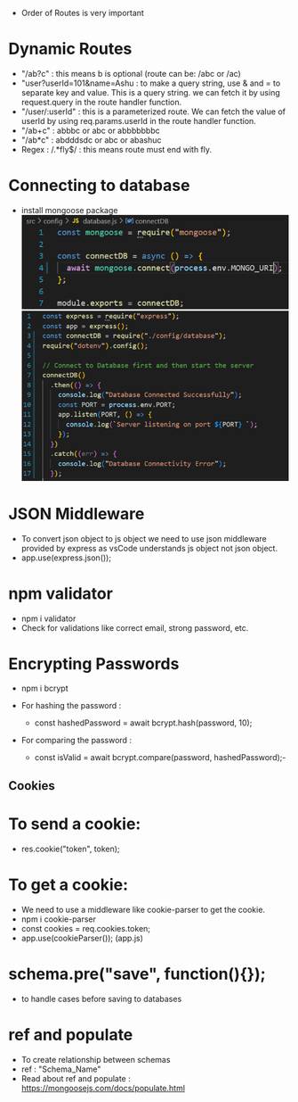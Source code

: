 - Order of Routes is very important

# Dynamic Routes

- "/ab?c" : this means b is optional (route can be: /abc or /ac)
- "user?userId=101&name=Ashu : to make a query string, use & and = to separate key and value. This is a query string. we can fetch it by using request.query in the route handler function.
- "/user/:userId" : this is a parameterized route. We can fetch the value of userId by using req.params.userId in the route handler function.
- "/ab+c" : abbbc or abc or abbbbbbbc
- "/ab\*c" : abdddsdc or abc or abashuc
- Regex : /.\*fly$/ : this means route must end with fly.

# Connecting to database

- install mongoose package
  ![alt text](/Readme%20Images/image2.png)
  ![alt text](/Readme%20Images/image.png)

# JSON Middleware

- To convert json object to js object we need to use json middleware provided by express as vsCode understands js object not json object.
- app.use(express.json());

# npm validator

- npm i validator
- Check for validations like correct email, strong password, etc.

# Encrypting Passwords

- npm i bcrypt
- For hashing the password :

  - const hashedPassword = await bcrypt.hash(password, 10);

- For comparing the password :
  - const isValid = await bcrypt.compare(password, hashedPassword);-

## Cookies

# To send a cookie:

- res.cookie("token", token);

# To get a cookie:

- We need to use a middleware like cookie-parser to get the cookie.
- npm i cookie-parser
- const cookies = req.cookies.token;
- app.use(cookieParser()); (app.js)

# schema.pre("save", function(){});

- to handle cases before saving to databases

# ref and populate

- To create relationship between schemas
- ref : "Schema_Name"
- Read about ref and populate : https://mongoosejs.com/docs/populate.html
